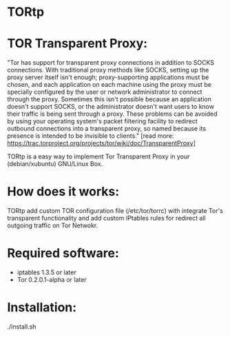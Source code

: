 TORtp
=====

# TOR Transparent Proxy:

"Tor has support for transparent proxy connections in addition to SOCKS connections. With traditional proxy methods like SOCKS, setting up the proxy server 
itself isn't enough; proxy-supporting applications must be chosen, and each application on each machine using the proxy must be specially configured by the user 
or network administrator to connect through the proxy. Sometimes this isn't possible because an application doesn't support SOCKS, or the administrator doesn't 
want users to know their traffic is being sent through a proxy. These problems can be avoided by using your operating system's packet filtering facility to 
redirect outbound connections into a transparent proxy, so named because its presence is intended to be invisible to clients." 
[read more: https://trac.torproject.org/projects/tor/wiki/doc/TransparentProxy]

TORtp is a easy way to implement Tor Transparent Proxy in your (debian/xubuntu) GNU/Linux Box.

# How does it works:

TORtp add custom TOR configuration file (/etc/tor/torrc) with integrate Tor's transparent functionality and add custom IPtables rules for redirect all outgoing 
traffic on Tor Netwokr.

# Required software:

 * iptables 1.3.5 or later
 * Tor 0.2.0.1-alpha or later

# Installation:

./install.sh
